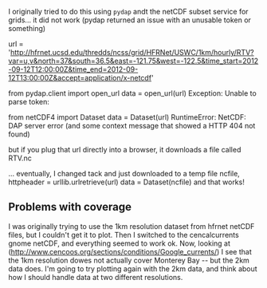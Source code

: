 I originally tried to do this using `pydap` andt the netCDF subset service for grids... it did not work (pydap returned an issue with an unusable token or something)

url = 'http://hfrnet.ucsd.edu/thredds/ncss/grid/HFRNet/USWC/1km/hourly/RTV?var=u,v&north=37&south=36.5&east=-121.75&west=-122.5&time_start=2012-09-12T12:00:00Z&time_end=2012-09-12T13:00:00Z&accept=application/x-netcdf'

from pydap.client import open_url
data = open_url(url)
Exception: Unable to parse token:


from netCDF4 import Dataset
data = Dataset(url)
RuntimeError: NetCDF: DAP server error
 (and some context message that showed a HTTP 404 not found)

but if you plug that url directly into a browser, it downloads a file called RTV.nc

... eventually, I changed tack and just downloaded to a temp file
ncfile, httpheader = urllib.urlretrieve(url)
data = Dataset(ncfile)
and that works!

Problems with coverage
----------------------
I was originally trying to use the 1km resolution dataset from hfrnet netCDF files, but I couldn't get it to plot.
Then I switched to the cencalcurrents gnome netCDF, and everything seemed to work ok.
Now, looking at (http://www.cencoos.org/sections/conditions/Google_currents/) I see that the 1km resolution dowes not actually cover Monterey Bay -- but the 2km data does.
I'm going to try plotting again with the 2km data, and think about how I should handle data at two different resolutions.


